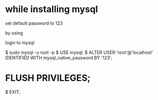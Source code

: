 # while installing mysql

set default password to 123

by using 

login to mysql

$ sudo mysql -u root -p
$ USE mysql;
$ ALTER USER 'root'@'localhost' IDENTIFIED WITH mysql_native_password BY '123';
# FLUSH PRIVILEGES;
$ EXIT;

